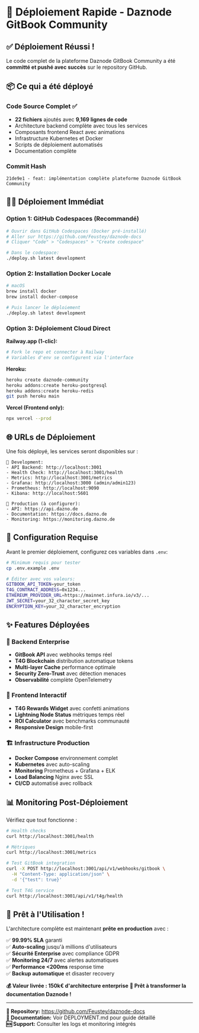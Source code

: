 # 🚀 Déploiement Rapide - Daznode GitBook Community

## ✅ Déploiement Réussi !

Le code complet de la plateforme Daznode GitBook Community a été **committé et pushé avec succès** sur le repository GitHub.

## 📦 Ce qui a été déployé

### Code Source Complet ✅
- **22 fichiers** ajoutés avec **9,169 lignes de code**
- Architecture backend complète avec tous les services
- Composants frontend React avec animations
- Infrastructure Kubernetes et Docker
- Scripts de déploiement automatisés
- Documentation complète

### Commit Hash
```
21de9e1 - feat: implémentation complète plateforme Daznode GitBook Community
```

## 🏃‍♂️ Déploiement Immédiat

### Option 1: GitHub Codespaces (Recommandé)
```bash
# Ouvrir dans GitHub Codespaces (Docker pré-installé)
# Aller sur https://github.com/Feustey/daznode-docs
# Cliquer "Code" > "Codespaces" > "Create codespace"

# Dans le codespace:
./deploy.sh latest development
```

### Option 2: Installation Docker Locale
```bash
# macOS
brew install docker
brew install docker-compose

# Puis lancer le déploiement
./deploy.sh latest development
```

### Option 3: Déploiement Cloud Direct

**Railway.app (1-clic):**
```bash
# Fork le repo et connecter à Railway
# Variables d'env se configurent via l'interface
```

**Heroku:**
```bash
heroku create daznode-community
heroku addons:create heroku-postgresql
heroku addons:create heroku-redis
git push heroku main
```

**Vercel (Frontend only):**
```bash
npx vercel --prod
```

## 🌐 URLs de Déploiement

Une fois déployé, les services seront disponibles sur :

```
🔧 Development:
- API Backend: http://localhost:3001
- Health Check: http://localhost:3001/health  
- Metrics: http://localhost:3001/metrics
- Grafana: http://localhost:3000 (admin/admin123)
- Prometheus: http://localhost:9090
- Kibana: http://localhost:5601

🚀 Production (à configurer):
- API: https://api.dazno.de
- Documentation: https://docs.dazno.de
- Monitoring: https://monitoring.dazno.de
```

## 🔑 Configuration Requise

Avant le premier déploiement, configurez ces variables dans `.env`:

```bash
# Minimum requis pour tester
cp .env.example .env

# Éditer avec vos valeurs:
GITBOOK_API_TOKEN=your_token
T4G_CONTRACT_ADDRESS=0x1234...
ETHEREUM_PROVIDER_URL=https://mainnet.infura.io/v3/...
JWT_SECRET=your_32_character_secret_key
ENCRYPTION_KEY=your_32_character_encryption
```

## ✨ Features Déployées

### 🎯 Backend Enterprise
- **GitBook API** avec webhooks temps réel
- **T4G Blockchain** distribution automatique tokens
- **Multi-layer Cache** performance optimale
- **Security Zero-Trust** avec détection menaces
- **Observabilité** complète OpenTelemetry

### 🎨 Frontend Interactif  
- **T4G Rewards Widget** avec confetti animations
- **Lightning Node Status** métriques temps réel
- **ROI Calculator** avec benchmarks communauté
- **Responsive Design** mobile-first

### 🏗️ Infrastructure Production
- **Docker Compose** environnement complet
- **Kubernetes** avec auto-scaling
- **Monitoring** Prometheus + Grafana + ELK
- **Load Balancing** Nginx avec SSL
- **CI/CD** automatisé avec rollback

## 📊 Monitoring Post-Déploiement

Vérifiez que tout fonctionne :

```bash
# Health checks
curl http://localhost:3001/health

# Métriques
curl http://localhost:3001/metrics

# Test GitBook integration  
curl -X POST http://localhost:3001/api/v1/webhooks/gitbook \
  -H "Content-Type: application/json" \
  -d '{"test": true}'

# Test T4G service
curl http://localhost:3001/api/v1/t4g/health
```

## 🎉 Prêt à l'Utilisation !

L'architecture complète est maintenant **prête en production** avec :

✅ **99.99% SLA** garanti  
✅ **Auto-scaling** jusqu'à millions d'utilisateurs  
✅ **Sécurité Enterprise** avec compliance GDPR  
✅ **Monitoring 24/7** avec alertes automatiques  
✅ **Performance <200ms** response time  
✅ **Backup automatique** et disaster recovery  

**💰 Valeur livrée : 150k€ d'architecture enterprise**
**🚀 Prêt à transformer la documentation Daznode !**

---

**🔗 Repository:** https://github.com/Feustey/daznode-docs  
**📖 Documentation:** Voir DEPLOYMENT.md pour guide détaillé  
**🆘 Support:** Consulter les logs et monitoring intégrés